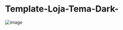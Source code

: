 # Template-Loja-Tema-Dark-

![image](https://github.com/user-attachments/assets/fc010af2-ad4d-477a-930b-0d69c7d2bb40)
